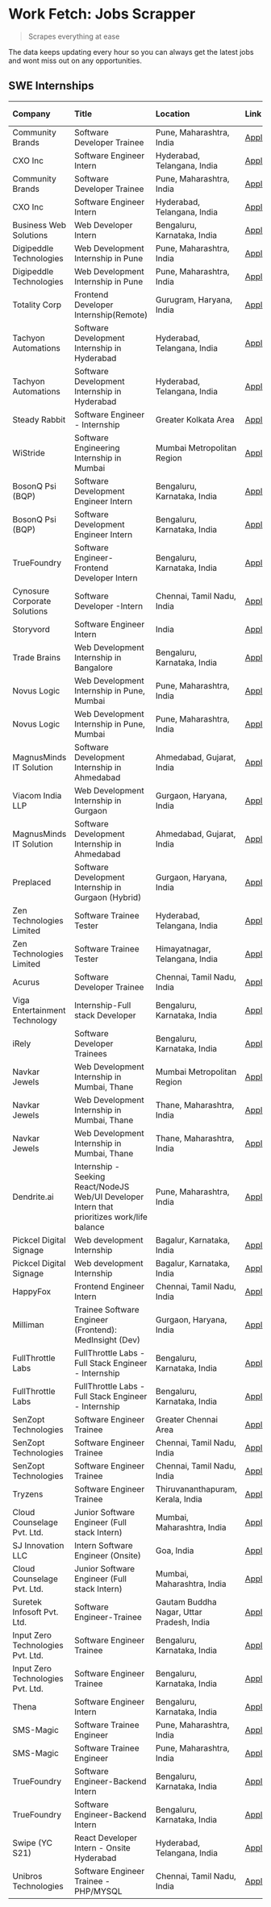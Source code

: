 # Work Fetch: Jobs Scrapper
> Scrapes everything at ease

The data keeps updating every hour so you can always get the latest jobs and wont miss out on any opportunities.

## SWE Internships
<!--START_SECTION:workfetch-->
| Company                           | Title                                                                                        | Location                                  | Link                                                                                                                                                                                                                                                                                                          | Date Posted   |
|:----------------------------------|:---------------------------------------------------------------------------------------------|:------------------------------------------|:--------------------------------------------------------------------------------------------------------------------------------------------------------------------------------------------------------------------------------------------------------------------------------------------------------------|:--------------|
| Community Brands                  | Software Developer Trainee                                                                   | Pune, Maharashtra, India                  | [Apply](https://in.linkedin.com/jobs/view/software-developer-trainee-at-community-brands-3899630827?position=33&pageNum=0&refId=U2HnAOJP66L92T5PS%2BkfIA%3D%3D&trackingId=TFyRc8D8FQSNKY3u58vcbA%3D%3D&trk=public_jobs_jserp-result_search-card)                                                              | 2024-04-15    |
| CXO Inc                           | Software Engineer Intern                                                                     | Hyderabad, Telangana, India               | [Apply](https://in.linkedin.com/jobs/view/software-engineer-intern-at-cxo-inc-3896891945?position=58&pageNum=0&refId=U2HnAOJP66L92T5PS%2BkfIA%3D%3D&trackingId=otS1v4N1dMVN1vkLAQ1jfA%3D%3D&trk=public_jobs_jserp-result_search-card)                                                                         | 2024-04-15    |
| Community Brands                  | Software Developer Trainee                                                                   | Pune, Maharashtra, India                  | [Apply](https://in.linkedin.com/jobs/view/software-developer-trainee-at-community-brands-3899630827?position=9&pageNum=2&refId=4nNsgkaDOsrOIsX41bL6jQ%3D%3D&trackingId=VBUBcbNlkfukfdTd9EyTvA%3D%3D&trk=public_jobs_jserp-result_search-card)                                                                 | 2024-04-15    |
| CXO Inc                           | Software Engineer Intern                                                                     | Hyderabad, Telangana, India               | [Apply](https://in.linkedin.com/jobs/view/software-engineer-intern-at-cxo-inc-3896891945?position=10&pageNum=5&refId=PmJKwhJKz5nYrutsBpY2ww%3D%3D&trackingId=J73IgRFwyiXa66izzhdyWA%3D%3D&trk=public_jobs_jserp-result_search-card)                                                                           | 2024-04-15    |
| Business Web Solutions            | Web Developer Intern                                                                         | Bengaluru, Karnataka, India               | [Apply](https://in.linkedin.com/jobs/view/web-developer-intern-at-business-web-solutions-3897552404?position=20&pageNum=0&refId=U2HnAOJP66L92T5PS%2BkfIA%3D%3D&trackingId=Yq1ciTSY20oYK%2BvRKDr2MA%3D%3D&trk=public_jobs_jserp-result_search-card)                                                            | 2024-04-13    |
| Digipeddle Technologies           | Web Development Internship in Pune                                                           | Pune, Maharashtra, India                  | [Apply](https://in.linkedin.com/jobs/view/web-development-internship-in-pune-at-digipeddle-technologies-3898605884?position=52&pageNum=0&refId=U2HnAOJP66L92T5PS%2BkfIA%3D%3D&trackingId=dM93soiwaoZQzwRrQiDGXQ%3D%3D&trk=public_jobs_jserp-result_search-card)                                               | 2024-04-13    |
| Digipeddle Technologies           | Web Development Internship in Pune                                                           | Pune, Maharashtra, India                  | [Apply](https://in.linkedin.com/jobs/view/web-development-internship-in-pune-at-digipeddle-technologies-3898605884?position=4&pageNum=5&refId=PmJKwhJKz5nYrutsBpY2ww%3D%3D&trackingId=Ky1EWjRXmkUc3gLiJAoK9A%3D%3D&trk=public_jobs_jserp-result_search-card)                                                  | 2024-04-13    |
| Totality Corp                     | Frontend Developer Internship(Remote)                                                        | Gurugram, Haryana, India                  | [Apply](https://in.linkedin.com/jobs/view/frontend-developer-internship-remote-at-totality-corp-3897033997?position=4&pageNum=0&refId=U2HnAOJP66L92T5PS%2BkfIA%3D%3D&trackingId=7oO5eK3X13E151Cj9KGXSg%3D%3D&trk=public_jobs_jserp-result_search-card)                                                        | 2024-04-12    |
| Tachyon Automations               | Software Development Internship in Hyderabad                                                 | Hyderabad, Telangana, India               | [Apply](https://in.linkedin.com/jobs/view/software-development-internship-in-hyderabad-at-tachyon-automations-3896969464?position=32&pageNum=0&refId=U2HnAOJP66L92T5PS%2BkfIA%3D%3D&trackingId=VGavUf8%2FIwEF7GX4JlZfvQ%3D%3D&trk=public_jobs_jserp-result_search-card)                                       | 2024-04-12    |
| Tachyon Automations               | Software Development Internship in Hyderabad                                                 | Hyderabad, Telangana, India               | [Apply](https://in.linkedin.com/jobs/view/software-development-internship-in-hyderabad-at-tachyon-automations-3896969464?position=8&pageNum=2&refId=4nNsgkaDOsrOIsX41bL6jQ%3D%3D&trackingId=EjqUXbotKvtwvOoJozI88w%3D%3D&trk=public_jobs_jserp-result_search-card)                                            | 2024-04-12    |
| Steady Rabbit                     | Software Engineer - Internship                                                               | Greater Kolkata Area                      | [Apply](https://in.linkedin.com/jobs/view/software-engineer-internship-at-steady-rabbit-3885171077?position=9&pageNum=0&refId=U2HnAOJP66L92T5PS%2BkfIA%3D%3D&trackingId=NAVg2BeU%2FgGw47sipLJ6YQ%3D%3D&trk=public_jobs_jserp-result_search-card)                                                              | 2024-04-08    |
| WiStride                          | Software Engineering Internship in Mumbai                                                    | Mumbai Metropolitan Region                | [Apply](https://in.linkedin.com/jobs/view/software-engineering-internship-in-mumbai-at-wistride-3888218704?position=11&pageNum=0&refId=U2HnAOJP66L92T5PS%2BkfIA%3D%3D&trackingId=baFf%2FO3jTgkh1i1VyCiPGg%3D%3D&trk=public_jobs_jserp-result_search-card)                                                     | 2024-04-08    |
| BosonQ Psi (BQP)                  | Software Development Engineer Intern                                                         | Bengaluru, Karnataka, India               | [Apply](https://in.linkedin.com/jobs/view/software-development-engineer-intern-at-bosonq-psi-bqp-3888328596?position=29&pageNum=0&refId=U2HnAOJP66L92T5PS%2BkfIA%3D%3D&trackingId=tyVYvEK4u%2Bbf%2B9%2BsNQg2og%3D%3D&trk=public_jobs_jserp-result_search-card)                                                | 2024-04-06    |
| BosonQ Psi (BQP)                  | Software Development Engineer Intern                                                         | Bengaluru, Karnataka, India               | [Apply](https://in.linkedin.com/jobs/view/software-development-engineer-intern-at-bosonq-psi-bqp-3888328596?position=5&pageNum=2&refId=4nNsgkaDOsrOIsX41bL6jQ%3D%3D&trackingId=I1DNg2ThgwqmAtOk%2BC22vw%3D%3D&trk=public_jobs_jserp-result_search-card)                                                       | 2024-04-06    |
| TrueFoundry                       | Software Engineer- Frontend Developer Intern                                                 | Bengaluru, Karnataka, India               | [Apply](https://in.linkedin.com/jobs/view/software-engineer-frontend-developer-intern-at-truefoundry-3887320206?position=14&pageNum=0&refId=U2HnAOJP66L92T5PS%2BkfIA%3D%3D&trackingId=04k3w1PAnl0lAFsuwDEU%2FQ%3D%3D&trk=public_jobs_jserp-result_search-card)                                                | 2024-04-05    |
| Cynosure Corporate Solutions      | Software Developer -Intern                                                                   | Chennai, Tamil Nadu, India                | [Apply](https://in.linkedin.com/jobs/view/software-developer-intern-at-cynosure-corporate-solutions-3884767755?position=15&pageNum=0&refId=U2HnAOJP66L92T5PS%2BkfIA%3D%3D&trackingId=wy1qFzSlHGAr0OMgv%2FfEYQ%3D%3D&trk=public_jobs_jserp-result_search-card)                                                 | 2024-04-04    |
| Storyvord                         | Software Engineer Intern                                                                     | India                                     | [Apply](https://in.linkedin.com/jobs/view/software-engineer-intern-at-storyvord-3518938006?position=21&pageNum=0&refId=U2HnAOJP66L92T5PS%2BkfIA%3D%3D&trackingId=tZHdMyvQrZRJ0jKxh%2F6fkA%3D%3D&trk=public_jobs_jserp-result_search-card)                                                                     | 2024-04-04    |
| Trade Brains                      | Web Development Internship in Bangalore                                                      | Bengaluru, Karnataka, India               | [Apply](https://in.linkedin.com/jobs/view/web-development-internship-in-bangalore-at-trade-brains-3885739433?position=43&pageNum=0&refId=U2HnAOJP66L92T5PS%2BkfIA%3D%3D&trackingId=hwMitVQsgU6ROfzR%2B9PwGg%3D%3D&trk=public_jobs_jserp-result_search-card)                                                   | 2024-04-04    |
| Novus Logic                       | Web Development Internship in Pune, Mumbai                                                   | Pune, Maharashtra, India                  | [Apply](https://in.linkedin.com/jobs/view/web-development-internship-in-pune-mumbai-at-novus-logic-3885741343?position=53&pageNum=0&refId=U2HnAOJP66L92T5PS%2BkfIA%3D%3D&trackingId=3DM%2Fb%2Fqa4RqNYrhEa9gbvg%3D%3D&trk=public_jobs_jserp-result_search-card)                                                | 2024-04-04    |
| Novus Logic                       | Web Development Internship in Pune, Mumbai                                                   | Pune, Maharashtra, India                  | [Apply](https://in.linkedin.com/jobs/view/web-development-internship-in-pune-mumbai-at-novus-logic-3885741343?position=5&pageNum=5&refId=PmJKwhJKz5nYrutsBpY2ww%3D%3D&trackingId=obaStJPCMJ1MZYI0r0%2Fvig%3D%3D&trk=public_jobs_jserp-result_search-card)                                                     | 2024-04-04    |
| MagnusMinds IT Solution           | Software Development Internship in Ahmedabad                                                 | Ahmedabad, Gujarat, India                 | [Apply](https://in.linkedin.com/jobs/view/software-development-internship-in-ahmedabad-at-magnusminds-it-solution-3883933909?position=27&pageNum=0&refId=U2HnAOJP66L92T5PS%2BkfIA%3D%3D&trackingId=epXs4wgAtNvbbwYKwoVmAw%3D%3D&trk=public_jobs_jserp-result_search-card)                                     | 2024-04-03    |
| Viacom India LLP                  | Web Development Internship in Gurgaon                                                        | Gurgaon, Haryana, India                   | [Apply](https://in.linkedin.com/jobs/view/web-development-internship-in-gurgaon-at-viacom-india-llp-3883946826?position=46&pageNum=0&refId=U2HnAOJP66L92T5PS%2BkfIA%3D%3D&trackingId=3EwJlPWcxaC9DToUqnl4Tg%3D%3D&trk=public_jobs_jserp-result_search-card)                                                   | 2024-04-03    |
| MagnusMinds IT Solution           | Software Development Internship in Ahmedabad                                                 | Ahmedabad, Gujarat, India                 | [Apply](https://in.linkedin.com/jobs/view/software-development-internship-in-ahmedabad-at-magnusminds-it-solution-3883933909?position=3&pageNum=2&refId=4nNsgkaDOsrOIsX41bL6jQ%3D%3D&trackingId=j2mPceG%2FGj%2BJP5yoc0eCKg%3D%3D&trk=public_jobs_jserp-result_search-card)                                    | 2024-04-03    |
| Preplaced                         | Software Development Internship in Gurgaon (Hybrid)                                          | Gurgaon, Haryana, India                   | [Apply](https://in.linkedin.com/jobs/view/software-development-internship-in-gurgaon-hybrid-at-preplaced-3880567870?position=17&pageNum=0&refId=U2HnAOJP66L92T5PS%2BkfIA%3D%3D&trackingId=fHUnuyICxhhBC1Xl1OMMAA%3D%3D&trk=public_jobs_jserp-result_search-card)                                              | 2024-04-01    |
| Zen Technologies Limited          | Software Trainee Tester                                                                      | Hyderabad, Telangana, India               | [Apply](https://in.linkedin.com/jobs/view/software-trainee-tester-at-zen-technologies-limited-3872036112?position=10&pageNum=0&refId=U2HnAOJP66L92T5PS%2BkfIA%3D%3D&trackingId=MRMhWU8KcW4%2BpWMznmvDfA%3D%3D&trk=public_jobs_jserp-result_search-card)                                                       | 2024-03-27    |
| Zen Technologies Limited          | Software Trainee Tester                                                                      | Himayatnagar, Telangana, India            | [Apply](https://in.linkedin.com/jobs/view/software-trainee-tester-at-zen-technologies-limited-3872100214?position=7&pageNum=0&refId=U2HnAOJP66L92T5PS%2BkfIA%3D%3D&trackingId=cFfZ2xSHJ8aY%2FAhEX8Rwrg%3D%3D&trk=public_jobs_jserp-result_search-card)                                                        | 2024-03-26    |
| Acurus                            | Software Developer Trainee                                                                   | Chennai, Tamil Nadu, India                | [Apply](https://in.linkedin.com/jobs/view/software-developer-trainee-at-acurus-3871400616?position=16&pageNum=0&refId=U2HnAOJP66L92T5PS%2BkfIA%3D%3D&trackingId=NwYnM6gO5eHjSG3DRn3BXA%3D%3D&trk=public_jobs_jserp-result_search-card)                                                                        | 2024-03-26    |
| Viga Entertainment Technology     | Internship-Full stack Developer                                                              | Bengaluru, Karnataka, India               | [Apply](https://in.linkedin.com/jobs/view/internship-full-stack-developer-at-viga-entertainment-technology-3870669789?position=24&pageNum=0&refId=U2HnAOJP66L92T5PS%2BkfIA%3D%3D&trackingId=hlqFjixgGplNSoLAWdx%2BzQ%3D%3D&trk=public_jobs_jserp-result_search-card)                                          | 2024-03-25    |
| iRely                             | Software Developer Trainees                                                                  | Bengaluru, Karnataka, India               | [Apply](https://in.linkedin.com/jobs/view/software-developer-trainees-at-irely-3860566039?position=2&pageNum=0&refId=U2HnAOJP66L92T5PS%2BkfIA%3D%3D&trackingId=RY1aIvNKbtBIlAseYjiC5g%3D%3D&trk=public_jobs_jserp-result_search-card)                                                                         | 2024-03-18    |
| Navkar Jewels                     | Web Development Internship in Mumbai, Thane                                                  | Mumbai Metropolitan Region                | [Apply](https://in.linkedin.com/jobs/view/web-development-internship-in-mumbai-thane-at-navkar-jewels-3858080315?position=48&pageNum=0&refId=U2HnAOJP66L92T5PS%2BkfIA%3D%3D&trackingId=Op%2F7MuGbiX9rD2%2FMCdS4kg%3D%3D&trk=public_jobs_jserp-result_search-card)                                             | 2024-03-15    |
| Navkar Jewels                     | Web Development Internship in Mumbai, Thane                                                  | Thane, Maharashtra, India                 | [Apply](https://in.linkedin.com/jobs/view/web-development-internship-in-mumbai-thane-at-navkar-jewels-3858087224?position=56&pageNum=0&refId=U2HnAOJP66L92T5PS%2BkfIA%3D%3D&trackingId=4p%2Fin8KF0pmASUvSzeBR5Q%3D%3D&trk=public_jobs_jserp-result_search-card)                                               | 2024-03-15    |
| Navkar Jewels                     | Web Development Internship in Mumbai, Thane                                                  | Thane, Maharashtra, India                 | [Apply](https://in.linkedin.com/jobs/view/web-development-internship-in-mumbai-thane-at-navkar-jewels-3858087224?position=8&pageNum=5&refId=PmJKwhJKz5nYrutsBpY2ww%3D%3D&trackingId=mqPcta4LyFGS%2B4oUQqfUng%3D%3D&trk=public_jobs_jserp-result_search-card)                                                  | 2024-03-15    |
| Dendrite.ai                       | Internship - Seeking React/NodeJS Web/UI Developer Intern that prioritizes work/life balance | Pune, Maharashtra, India                  | [Apply](https://in.linkedin.com/jobs/view/internship-seeking-react-nodejs-web-ui-developer-intern-that-prioritizes-work-life-balance-at-dendrite-ai-3853583200?position=35&pageNum=0&refId=U2HnAOJP66L92T5PS%2BkfIA%3D%3D&trackingId=ZzkZXXAGyHg%2BqpETJkmf3A%3D%3D&trk=public_jobs_jserp-result_search-card) | 2024-03-12    |
| Pickcel Digital Signage           | Web development Internship                                                                   | Bagalur, Karnataka, India                 | [Apply](https://in.linkedin.com/jobs/view/web-development-internship-at-pickcel-digital-signage-3849506118?position=55&pageNum=0&refId=U2HnAOJP66L92T5PS%2BkfIA%3D%3D&trackingId=mPZ7jn05lkzd0gJ1m6MCQA%3D%3D&trk=public_jobs_jserp-result_search-card)                                                       | 2024-03-08    |
| Pickcel Digital Signage           | Web development Internship                                                                   | Bagalur, Karnataka, India                 | [Apply](https://in.linkedin.com/jobs/view/web-development-internship-at-pickcel-digital-signage-3849506118?position=7&pageNum=5&refId=PmJKwhJKz5nYrutsBpY2ww%3D%3D&trackingId=IYa1X1Q9O27sg6W1M8yUQw%3D%3D&trk=public_jobs_jserp-result_search-card)                                                          | 2024-03-08    |
| HappyFox                          | Frontend Engineer Intern                                                                     | Chennai, Tamil Nadu, India                | [Apply](https://in.linkedin.com/jobs/view/frontend-engineer-intern-at-happyfox-3848357951?position=47&pageNum=0&refId=U2HnAOJP66L92T5PS%2BkfIA%3D%3D&trackingId=zbodiiuRcS56DqnkUQbCxA%3D%3D&trk=public_jobs_jserp-result_search-card)                                                                        | 2024-03-07    |
| Milliman                          | Trainee Software Engineer (Frontend): MedInsight (Dev)                                       | Gurgaon, Haryana, India                   | [Apply](https://in.linkedin.com/jobs/view/trainee-software-engineer-frontend-medinsight-dev-at-milliman-3792874280?position=8&pageNum=0&refId=U2HnAOJP66L92T5PS%2BkfIA%3D%3D&trackingId=ORrWbBcgWhoU%2BVlaKuqqGg%3D%3D&trk=public_jobs_jserp-result_search-card)                                              | 2024-03-01    |
| FullThrottle Labs                 | FullThrottle Labs - Full Stack Engineer - Internship                                         | Bengaluru, Karnataka, India               | [Apply](https://in.linkedin.com/jobs/view/fullthrottle-labs-full-stack-engineer-internship-at-fullthrottle-labs-3829636016?position=57&pageNum=0&refId=U2HnAOJP66L92T5PS%2BkfIA%3D%3D&trackingId=QR4YBtAZB9gOE%2FsHSOPN0A%3D%3D&trk=public_jobs_jserp-result_search-card)                                     | 2024-02-17    |
| FullThrottle Labs                 | FullThrottle Labs - Full Stack Engineer - Internship                                         | Bengaluru, Karnataka, India               | [Apply](https://in.linkedin.com/jobs/view/fullthrottle-labs-full-stack-engineer-internship-at-fullthrottle-labs-3829636016?position=9&pageNum=5&refId=PmJKwhJKz5nYrutsBpY2ww%3D%3D&trackingId=I2UURmUDZc3hMKTYU9VTOw%3D%3D&trk=public_jobs_jserp-result_search-card)                                          | 2024-02-17    |
| SenZopt Technologies              | Software Engineer Trainee                                                                    | Greater Chennai Area                      | [Apply](https://in.linkedin.com/jobs/view/software-engineer-trainee-at-senzopt-technologies-3827688781?position=34&pageNum=0&refId=U2HnAOJP66L92T5PS%2BkfIA%3D%3D&trackingId=RW9nzPlAsoRahfevo32MEQ%3D%3D&trk=public_jobs_jserp-result_search-card)                                                           | 2024-02-12    |
| SenZopt Technologies              | Software Engineer Trainee                                                                    | Chennai, Tamil Nadu, India                | [Apply](https://in.linkedin.com/jobs/view/software-engineer-trainee-at-senzopt-technologies-3827686880?position=50&pageNum=0&refId=U2HnAOJP66L92T5PS%2BkfIA%3D%3D&trackingId=owdMSh6CTuVWjiGnzlSjCw%3D%3D&trk=public_jobs_jserp-result_search-card)                                                           | 2024-02-12    |
| SenZopt Technologies              | Software Engineer Trainee                                                                    | Chennai, Tamil Nadu, India                | [Apply](https://in.linkedin.com/jobs/view/software-engineer-trainee-at-senzopt-technologies-3827686880?position=2&pageNum=5&refId=PmJKwhJKz5nYrutsBpY2ww%3D%3D&trackingId=VWGkTu5UGaKxpjFQfOJ5IA%3D%3D&trk=public_jobs_jserp-result_search-card)                                                              | 2024-02-12    |
| Tryzens                           | Software Engineer Trainee                                                                    | Thiruvananthapuram, Kerala, India         | [Apply](https://in.linkedin.com/jobs/view/software-engineer-trainee-at-tryzens-3809363491?position=36&pageNum=0&refId=U2HnAOJP66L92T5PS%2BkfIA%3D%3D&trackingId=hgUXkcTIIpIBBK8609eL2Q%3D%3D&trk=public_jobs_jserp-result_search-card)                                                                        | 2024-01-18    |
| Cloud Counselage Pvt. Ltd.        | Junior Software Engineer (Full stack Intern)                                                 | Mumbai, Maharashtra, India                | [Apply](https://in.linkedin.com/jobs/view/junior-software-engineer-full-stack-intern-at-cloud-counselage-pvt-ltd-3803132814?position=26&pageNum=0&refId=U2HnAOJP66L92T5PS%2BkfIA%3D%3D&trackingId=Xg5G9FU6I7Rwek88hCMpqg%3D%3D&trk=public_jobs_jserp-result_search-card)                                      | 2024-01-11    |
| SJ Innovation LLC                 | Intern Software Engineer (Onsite)                                                            | Goa, India                                | [Apply](https://in.linkedin.com/jobs/view/intern-software-engineer-onsite-at-sj-innovation-llc-3799959011?position=41&pageNum=0&refId=U2HnAOJP66L92T5PS%2BkfIA%3D%3D&trackingId=NmAn72Tz%2Fgk%2Bh1aQauyDrg%3D%3D&trk=public_jobs_jserp-result_search-card)                                                    | 2024-01-11    |
| Cloud Counselage Pvt. Ltd.        | Junior Software Engineer (Full stack Intern)                                                 | Mumbai, Maharashtra, India                | [Apply](https://in.linkedin.com/jobs/view/junior-software-engineer-full-stack-intern-at-cloud-counselage-pvt-ltd-3803132814?position=2&pageNum=2&refId=4nNsgkaDOsrOIsX41bL6jQ%3D%3D&trackingId=pltiOyhjImby9YsB9X8mpA%3D%3D&trk=public_jobs_jserp-result_search-card)                                         | 2024-01-11    |
| Suretek Infosoft Pvt. Ltd.        | Software Engineer-Trainee                                                                    | Gautam Buddha Nagar, Uttar Pradesh, India | [Apply](https://in.linkedin.com/jobs/view/software-engineer-trainee-at-suretek-infosoft-pvt-ltd-3800934643?position=23&pageNum=0&refId=U2HnAOJP66L92T5PS%2BkfIA%3D%3D&trackingId=meK3SsTEfgyZmN7ckmzYiA%3D%3D&trk=public_jobs_jserp-result_search-card)                                                       | 2024-01-09    |
| Input Zero Technologies Pvt. Ltd. | Software Engineer Trainee                                                                    | Bengaluru, Karnataka, India               | [Apply](https://in.linkedin.com/jobs/view/software-engineer-trainee-at-input-zero-technologies-pvt-ltd-3800927643?position=28&pageNum=0&refId=U2HnAOJP66L92T5PS%2BkfIA%3D%3D&trackingId=xcwoC7CIemTP6C7wHC43YA%3D%3D&trk=public_jobs_jserp-result_search-card)                                                | 2024-01-09    |
| Input Zero Technologies Pvt. Ltd. | Software Engineer Trainee                                                                    | Bengaluru, Karnataka, India               | [Apply](https://in.linkedin.com/jobs/view/software-engineer-trainee-at-input-zero-technologies-pvt-ltd-3800927643?position=4&pageNum=2&refId=4nNsgkaDOsrOIsX41bL6jQ%3D%3D&trackingId=hbz0N4baf7oSlLTwfkmMwg%3D%3D&trk=public_jobs_jserp-result_search-card)                                                   | 2024-01-09    |
| Thena                             | Software Engineer Intern                                                                     | Bengaluru, Karnataka, India               | [Apply](https://in.linkedin.com/jobs/view/software-engineer-intern-at-thena-3778731751?position=18&pageNum=0&refId=U2HnAOJP66L92T5PS%2BkfIA%3D%3D&trackingId=wjaojHrMNrezP4n4RMYxXQ%3D%3D&trk=public_jobs_jserp-result_search-card)                                                                           | 2023-12-05    |
| SMS-Magic                         | Software Trainee Engineer                                                                    | Pune, Maharashtra, India                  | [Apply](https://in.linkedin.com/jobs/view/software-trainee-engineer-at-sms-magic-3761409781?position=30&pageNum=0&refId=U2HnAOJP66L92T5PS%2BkfIA%3D%3D&trackingId=V%2FH1HWZV8Kp7EFsIfTSvRA%3D%3D&trk=public_jobs_jserp-result_search-card)                                                                    | 2023-11-16    |
| SMS-Magic                         | Software Trainee Engineer                                                                    | Pune, Maharashtra, India                  | [Apply](https://in.linkedin.com/jobs/view/software-trainee-engineer-at-sms-magic-3761409781?position=6&pageNum=2&refId=4nNsgkaDOsrOIsX41bL6jQ%3D%3D&trackingId=E9vx7UM94Cs2cckJ4BicIA%3D%3D&trk=public_jobs_jserp-result_search-card)                                                                         | 2023-11-16    |
| TrueFoundry                       | Software Engineer-Backend Intern                                                             | Bengaluru, Karnataka, India               | [Apply](https://in.linkedin.com/jobs/view/software-engineer-backend-intern-at-truefoundry-3779508170?position=31&pageNum=0&refId=U2HnAOJP66L92T5PS%2BkfIA%3D%3D&trackingId=oVq7qEdvALFFwAwGgyD3nA%3D%3D&trk=public_jobs_jserp-result_search-card)                                                             | 2023-11-10    |
| TrueFoundry                       | Software Engineer-Backend Intern                                                             | Bengaluru, Karnataka, India               | [Apply](https://in.linkedin.com/jobs/view/software-engineer-backend-intern-at-truefoundry-3779508170?position=7&pageNum=2&refId=4nNsgkaDOsrOIsX41bL6jQ%3D%3D&trackingId=0c%2BWgCNIwVqh%2FqKTy%2BrvqA%3D%3D&trk=public_jobs_jserp-result_search-card)                                                          | 2023-11-10    |
| Swipe (YC S21)                    | React Developer Intern - Onsite Hyderabad                                                    | Hyderabad, Telangana, India               | [Apply](https://in.linkedin.com/jobs/view/react-developer-intern-onsite-hyderabad-at-swipe-yc-s21-3737600089?position=38&pageNum=0&refId=U2HnAOJP66L92T5PS%2BkfIA%3D%3D&trackingId=TbqUGlcivJobYVYTwb0X%2BQ%3D%3D&trk=public_jobs_jserp-result_search-card)                                                   | 2023-10-13    |
| Unibros Technologies              | Software Engineer Trainee - PHP/MYSQL                                                        | Chennai, Tamil Nadu, India                | [Apply](https://in.linkedin.com/jobs/view/software-engineer-trainee-php-mysql-at-unibros-technologies-3656599241?position=37&pageNum=0&refId=U2HnAOJP66L92T5PS%2BkfIA%3D%3D&trackingId=Bm%2BLkAHkD809QBMA%2Bc2yFQ%3D%3D&trk=public_jobs_jserp-result_search-card)                                             | 2023-06-12    |
<!--END_SECTION:workfetch-->
